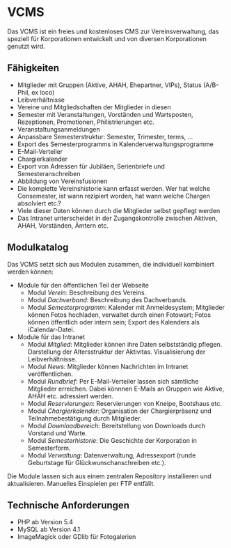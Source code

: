 VCMS
====

Das VCMS ist ein freies und kostenloses CMS zur Vereinsverwaltung, das speziell für Korporationen entwickelt und von diversen Korporationen genutzt wird.


Fähigkeiten
-----------

* Mitglieder mit Gruppen (Aktive, AHAH, Ehepartner, VIPs), Status (A/B-Phil, ex loco)
* Leibverhältnisse
* Vereine und Mitgliedschaften der Mitglieder in diesen
* Semester mit Veranstaltungen, Vorständen und Wartsposten, Rezeptionen, Promotionen, Philistrierungen etc.
* Veranstaltungsanmeldungen
* Anpassbare Semesterstruktur: Semester, Trimester, terms, ...
* Export des Semesterprogramms in Kalenderverwaltungsprogramme
* E-Mail-Verteiler
* Chargierkalender
* Export von Adressen für Jubiläen, Serienbriefe und Semesteranschreiben
* Abbildung von Vereinsfusionen
* Die komplette Vereinshistorie kann erfasst werden. Wer hat welche Consemester, ist wann rezipiert worden, hat wann welche Chargen absolviert etc.?
* Viele dieser Daten können durch die Mitglieder selbst gepflegt werden
* Das Intranet unterscheidet in der Zugangskontrolle zwischen Aktiven, AHAH, Vorständen, Ämtern etc.


Modulkatalog
------------

Das VCMS setzt sich aus Modulen zusammen, die individuell kombiniert werden können:

* Module für den öffentlichen Teil der Webseite
  * Modul _Verein_: Beschreibung des Vereins.
  * Modul _Dachverband_: Beschreibung des Dachverbands.
  * Modul _Semesterprogramm_: Kalender mit Anmeldesystem; Mitglieder können Fotos hochladen, verwaltet durch einen Fotowart; Fotos können öffentlich oder intern sein; Export des Kalenders als iCalendar-Datei.
* Module für das Intranet
  * Modul _Mitglied_: Mitglieder können ihre Daten selbstständig pflegen. Darstellung der Altersstruktur der Aktivitas. Visualisierung der Leibverhältnisse.
  * Modul _News_: Mitglieder können Nachrichten im Intranet veröffentlichen.
  * Modul _Rundbrief_: Per E-Mail-Verteiler lassen sich sämtliche Mitglieder erreichen. Dabei könnnen E-Mails an Gruppen wie Aktive, AHAH etc. adressiert werden.
  * Modul _Reservierungen_: Reservierungen von Kneipe, Bootshaus etc.
  * Modul _Chargierkalender_: Organisation der Chargierpräsenz und Teilnahmebestätigung durch Mitglieder.
  * Modul _Downloadbereich_: Bereitstellung von Downloads durch Vorstand und Warte.
  * Modul _Semesterhistorie_: Die Geschichte der Korporation in Semesterform.
  * Modul _Verwaltung_: Datenverwaltung, Adressexport (runde Geburtstage für Glückwunschanschreiben etc.).

Die Module lassen sich aus einem zentralen Repository installieren und aktualisieren. Manuelles Einspielen per FTP entfällt.



Technische Anforderungen
------------------------

* PHP ab Version 5.4
* MySQL ab Version 4.1
* ImageMagick oder GDlib für Fotogalerien